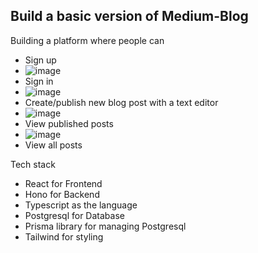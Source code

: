 

## Build a basic version of Medium-Blog
Building a platform where people can

- Sign up
- ![image](https://github.com/GauravGit2023/Medium-Blog-Clone-with-React-hono/assets/133406142/a9b59f3a-2f2e-41f4-ba90-8898e5ac4a92)
- Sign in
- ![image](https://github.com/GauravGit2023/Medium-Blog-Clone-with-React-hono/assets/133406142/216e3994-5321-41c6-9ba8-72aee5afcbb0)
- Create/publish new blog post with a text editor
- ![image](https://github.com/GauravGit2023/Medium-Blog-Clone-with-React-hono/assets/133406142/a9393f4d-ce5e-4279-8686-624b9ece6837)
- View published posts
- ![image](https://github.com/GauravGit2023/Medium-Blog-Clone-with-React-hono/assets/133406142/dcac211f-d4e8-400c-ac14-1b010ca3d67c)
- View all posts

Tech stack

- React for Frontend
- Hono for Backend
- Typescript as the language
- Postgresql for Database
- Prisma library for managing Postgresql
- Tailwind for styling


